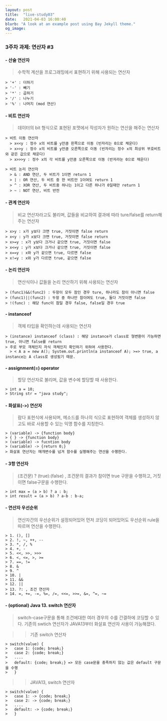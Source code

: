 ```yaml
---
layout: post
title:  "live-study03"
date:   2021-04-03 16:00:40
blurb: "A look at an example post using Bay Jekyll theme."
og_image:
---
```


### 3주차 과제: 연산자  #3

#### - 산술 연산자

> 수학적 계산을 프로그래밍에서 표현하기 위해 사용되는 연산자
  
    > '+' : 더하기
    > '-' : 빼기
    > '*' : 곱하기
    > '/' : 나누기
    > '%' : 나머지 (mod 연산)

#### - 비트 연산자

> 데이터의 bit 형식으로 표현된 포맷에서 작성자가 원하는 연산을 해주는 연산자

    > 비트 이동 연산자
      > x<<y : 정수 x의 비트를 y만큼 왼쪽으로 이동 (빈자리는 0으로 채운다)
      > x>>y : 정수 x의 비트를 y만큼 오른쪽으로 이동 (빈자리는 정수 x의 최상위 부호비트와 같은 값으로 채운다)
      > x>>>y : 정수 x의 각 비트를 y만큼 오른쪽으로 이동 (반저라눈 0으로 채운다)

    > 비트 논리 연산자
      > & : AND 연산, 두 비트가 1이면 return 1 
      > | : OR 연산, 두 비트 중 한 비트만 1이여도 return 1
      > ^ : XOR 연산, 두 비트중 하나는 1이고 다른 하나가 0일때만 return 1
      > ~ : NOT 연산, 비트 반전

#### - 관계 연산자

> 비교 연산자라고도 불리며, 값들을 비교하여 결과에 따라 ture/false를 return해주는 연산자

    > x>y : x가 y보다 크면 true, 거짓이면 false return
    > x<y : y가 x보다 크면 true, 거짓이면 false return
    > x>=y : x가 y보다 크거나 같으면 true, 거짓이면 false
    > x<=y : y가 x보다 크거나 같으면 true, 거짓이면 false
    > x==y : x와 y가 같으면 true, 다르면 false
    > x!=y : x와 y가 다르면 true, 같으면 false

#### - 논리 연산자

> 연산식이나 값들을 논리 연산하기 위해 사용되는 연산자

    > (func1)&&(func2) : 두항이 모두 참인 경우 ture, 하나라도 참이 아니면 false
    > (func1)||(func2) : 두항 중 하나만 참이여도 true, 둘다 거짓이면 false
    > !(func) : 해당 func이 참일 경우 false, false일 경우 true

#### - instanceof

> 객체 타입을 확인하는데 사용되는 연산자

    > (instance) instanceof (class) : 해당 instance가 class로 형변환이 가능하면 true, 아니면 false를 return
    > 주로 부모 객체인지 자식 객체인지 확인하기 위하여 사용한다.
      > < A a = new A(); System.out.println(a instanceof A); >=> true, a instance는 A class로 생성됬기 때문.

#### - assignment(=) operator

> 할당 연산자로 불리며, 값을 변수에 할당할 때 사용한다.

    > int a = 10;
    > String str = "java study";

#### - 화살표(->) 연산자

> 람다 표현식에 사용되며, 메소드를 하나의 식으로 표현하여 객체를 생성하지 않고도 바로 사용할 수 있는 익명 함수를 지칭한다.

    > (variable) -> {function body}
    > { } -> {function body}
    > (variable) -> fucntion body
    > (variable) -> {return 0;}
    > 화살표 연산자는 매개변수를 넘겨 함수를 실행해주는 연산을 수행한다.
    
    
#### - 3항 연산자

> (조건문) ? (true):(false) , 조건문의 결과가 참이면 true 구문을 수행하고, 거짓이면 false구문을 수행한다.

    > int max = (a > b) ? a : b;
    > int result = (a > b) ? a-b : b-a;
    
    
#### - 연산자 우선순위

> 연산자간의 우선순위가 설정되어있어 먼저 코딩이 되어있어도 우선순위 rule을 따르며 연산을 수행한다.

    > 1. (), []
    > 2. !, ~, ++, --
    > 3. *, /, %
    > 4. +, -
    > 5. <<, >>, >>>
    > 6. <, <=, >, >=
    > 7. ==, !=
    > 8. &
    > 9. ^
    > 10. |
    > 11. &&
    > 12. ||
    > 13. ?: , 조건 연산자
    > 14. =, +=, -=, %=, /=, <<=, >>=, &=, ^=, ~=
    
#### - (optional) Java 13. switch 연산자

> switch-case구문을 통해 조건에대한 여러 경우의 수를 간결하에 코딩할 수 있다.
> 기존의 swtich 연산자가 JAVA13부터 화살표 연산자 사용이 가능해졌다.

  >> 기존 switch 연산자
  
    > switch(value) {
    >   case 1: {code; break;}
    >   case 2: {code; break;}
    >   ....
    >   default: {code; break;} => 모든 case문을 충족하지 않는 값은 default 구문을 수행
    >   }
    
  >> JAVA13, switch 연산자
  
    > switch(value) {
    >   case 1: -> {code; break;}
    >   case 2: -> {code; break;}
    >   ....
    >   default: -> {code; break;}
    >   }
